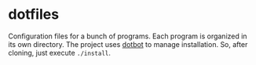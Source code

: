 # dotfiles

Configuration files for a bunch of programs. Each program is organized in its
own directory. The project uses
[dotbot](`https://github.com/anishathalye/dotbot`) to manage installation. So,
after cloning, just execute `./install`.
